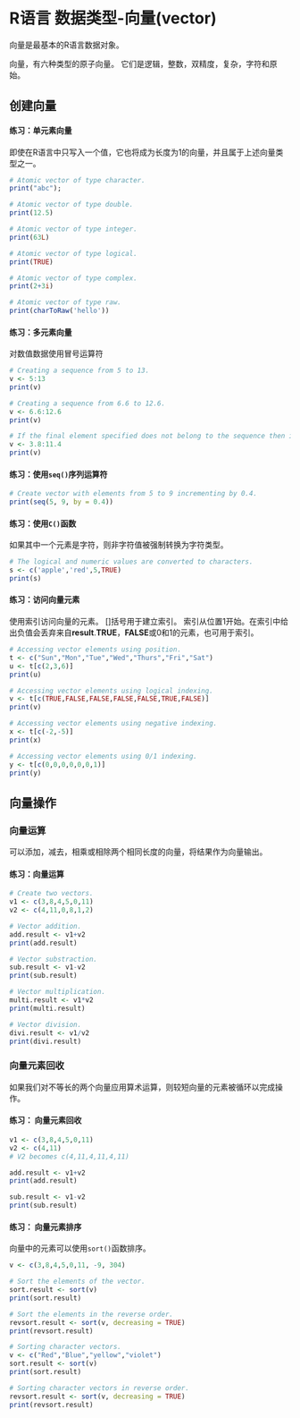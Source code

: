 # R语言 数据类型-向量(vector)

向量是最基本的R语言数据对象。

向量，有六种类型的原子向量。 它们是逻辑，整数，双精度，复杂，字符和原始。

## 创建向量

#### 练习：单元素向量

即使在R语言中只写入一个值，它也将成为长度为1的向量，并且属于上述向量类型之一。

```R
# Atomic vector of type character.
print("abc");

# Atomic vector of type double.
print(12.5)

# Atomic vector of type integer.
print(63L)

# Atomic vector of type logical.
print(TRUE)

# Atomic vector of type complex.
print(2+3i)

# Atomic vector of type raw.
print(charToRaw('hello'))
```

#### 练习：多元素向量

对数值数据使用冒号运算符

```R
# Creating a sequence from 5 to 13.
v <- 5:13
print(v)

# Creating a sequence from 6.6 to 12.6.
v <- 6.6:12.6
print(v)

# If the final element specified does not belong to the sequence then it is discarded.
v <- 3.8:11.4
print(v)
```

#### 练习：使用`seq()`序列运算符

```R
# Create vector with elements from 5 to 9 incrementing by 0.4.
print(seq(5, 9, by = 0.4))
```

#### 练习：使用`C()`函数

如果其中一个元素是字符，则非字符值被强制转换为字符类型。

```R
# The logical and numeric values are converted to characters.
s <- c('apple','red',5,TRUE)
print(s)
```

#### 练习：访问向量元素

使用索引访问向量的元素。 []括号用于建立索引。 索引从位置1开始。在索引中给出负值会丢弃来自**result**.**TRUE**，**FALSE**或0和1的元素，也可用于索引。

```R
# Accessing vector elements using position.
t <- c("Sun","Mon","Tue","Wed","Thurs","Fri","Sat")
u <- t[c(2,3,6)]
print(u)

# Accessing vector elements using logical indexing.
v <- t[c(TRUE,FALSE,FALSE,FALSE,FALSE,TRUE,FALSE)]
print(v)

# Accessing vector elements using negative indexing.
x <- t[c(-2,-5)]
print(x)

# Accessing vector elements using 0/1 indexing.
y <- t[c(0,0,0,0,0,0,1)]
print(y)
```

## 向量操作

### 向量运算

可以添加，减去，相乘或相除两个相同长度的向量，将结果作为向量输出。

#### 练习：向量运算
```R
# Create two vectors.
v1 <- c(3,8,4,5,0,11)
v2 <- c(4,11,0,8,1,2)

# Vector addition.
add.result <- v1+v2
print(add.result)

# Vector substraction.
sub.result <- v1-v2
print(sub.result)

# Vector multiplication.
multi.result <- v1*v2
print(multi.result)

# Vector division.
divi.result <- v1/v2
print(divi.result)
```

### 向量元素回收
如果我们对不等长的两个向量应用算术运算，则较短向量的元素被循环以完成操作。

#### 练习： 向量元素回收
```R
v1 <- c(3,8,4,5,0,11)
v2 <- c(4,11)
# V2 becomes c(4,11,4,11,4,11)

add.result <- v1+v2
print(add.result)

sub.result <- v1-v2
print(sub.result)
```

#### 练习： 向量元素排序

向量中的元素可以使用`sort()`函数排序。

```R
v <- c(3,8,4,5,0,11, -9, 304)

# Sort the elements of the vector.
sort.result <- sort(v)
print(sort.result)

# Sort the elements in the reverse order.
revsort.result <- sort(v, decreasing = TRUE)
print(revsort.result)

# Sorting character vectors.
v <- c("Red","Blue","yellow","violet")
sort.result <- sort(v)
print(sort.result)

# Sorting character vectors in reverse order.
revsort.result <- sort(v, decreasing = TRUE)
print(revsort.result)
```
